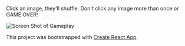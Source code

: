 Click an image, they'll shuffle. Don't click any image more than once or GAME OVER!

![Screen Shot of Gameplay](screenshots/clickyscreen.png "Screen Shot of Gameplay")

This project was bootstrapped with [Create React App](https://github.com/facebookincubator/create-react-app).

